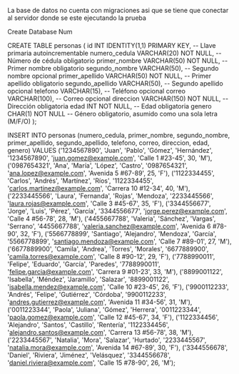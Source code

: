 La base de datos no cuenta con migraciones asi que se tiene que conectar al servidor donde se este ejecutando la prueba 

Create Database Num 

CREATE TABLE personas (
    id INT IDENTITY(1,1) PRIMARY KEY, -- Llave primaria autoincrementable
    numero_cedula VARCHAR(20) NOT NULL, -- Número de cédula obligatorio
    primer_nombre VARCHAR(50) NOT NULL, -- Primer nombre obligatorio
    segundo_nombre VARCHAR(50), -- Segundo nombre opcional
    primer_apellido VARCHAR(50) NOT NULL, -- Primer apellido obligatorio
    segundo_apellido VARCHAR(50), -- Segundo apellido opcional
    telefono VARCHAR(15), -- Teléfono opcional
    correo VARCHAR(100), -- Correo opcional
    direccion VARCHAR(150) NOT NULL, -- Dirección obligatoria
    edad INT NOT NULL, -- Edad obligatoria
    genero CHAR(1) NOT NULL -- Género obligatorio, asumido como una sola letra (M/F/O)
);

INSERT INTO personas (numero_cedula, primer_nombre, segundo_nombre, primer_apellido, segundo_apellido, telefono, correo, direccion, edad, genero)
VALUES
('1234567890', 'Juan', 'Pablo', 'Gómez', 'Hernández', '1234567890', 'juan.gomez@example.com', 'Calle 1 #23-45', 30, 'M'),
('0987654321', 'Ana', 'María', 'López', 'Castro', '0987654321', 'ana.lopez@example.com', 'Avenida 5 #67-89', 25, 'F'),
('1122334455', 'Carlos', 'Andrés', 'Martínez', 'Ríos', '1122334455', 'carlos.martinez@example.com', 'Carrera 10 #12-34', 40, 'M'),
('2233445566', 'Laura', 'Fernanda', 'Rojas', 'Mendoza', '2233445566', 'laura.rojas@example.com', 'Calle 3 #45-67', 35, 'F'),
('3344556677', 'Jorge', 'Luis', 'Pérez', 'García', '3344556677', 'jorge.perez@example.com', 'Calle 4 #56-78', 28, 'M'),
('4455667788', 'Valeria', 'Sánchez', 'Vargas', 'Serrano', '4455667788', 'valeria.sanchez@example.com', 'Avenida 6 #78-90', 32, 'F'),
('5566778899', 'Santiago', 'Alejandro', 'Mendoza', 'García', '5566778899', 'santiago.mendoza@example.com', 'Calle 7 #89-01', 27, 'M'),
('6677889900', 'Camila', 'Andrea', 'Torres', 'Morales', '6677889900', 'camila.torres@example.com', 'Calle 8 #90-12', 29, 'F'),
('7788990011', 'Felipe', 'Eduardo', 'García', 'Paredes', '7788990011', 'felipe.garcia@example.com', 'Carrera 9 #01-23', 33, 'M'),
('8899001122', 'Isabella', 'Méndez', 'Jaramillo', 'Salazar', '8899001122', 'isabella.mendez@example.com', 'Calle 10 #23-45', 26, 'F'),
('9900112233', 'Andrés', 'Felipe', 'Gutiérrez', 'Córdoba', '9900112233', 'andres.gutierrez@example.com', 'Avenida 11 #34-56', 31, 'M'),
('0011223344', 'Paola', 'Juliana', 'Gómez', 'Herrera', '0011223344', 'paola.gomez@example.com', 'Calle 12 #45-67', 34, 'F'),
('1122334456', 'Alejandro', 'Santos', 'Castillo', 'Rentería', '1122334456', 'alejandro.santos@example.com', 'Carrera 13 #56-78', 38, 'M'),
('2233445567', 'Natalia', 'Mora', 'Salazar', 'Hurtado', '2233445567', 'natalia.mora@example.com', 'Avenida 14 #67-89', 30, 'F'),
('3344556678', 'Daniel', 'Riviera', 'Jiménez', 'Velásquez', '3344556678', 'daniel.riviera@example.com', 'Calle 15 #78-90', 26, 'M');

